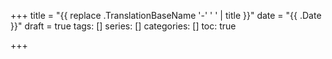 +++
title = "{{ replace .TranslationBaseName '-' ' ' | title }}"
date = "{{ .Date }}"
draft = true
tags: []
series: []
categories: []
toc: true

+++
